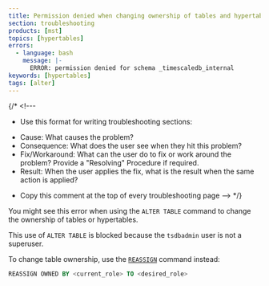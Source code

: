 ```yaml
---
title: Permission denied when changing ownership of tables and hypertables
section: troubleshooting
products: [mst]
topics: [hypertables]
errors:
  - language: bash
    message: |-
      ERROR: permission denied for schema _timescaledb_internal
keywords: [hypertables]
tags: [alter]
---
```


{/* <!---
* Use this format for writing troubleshooting sections:
 - Cause: What causes the problem?
 - Consequence: What does the user see when they hit this problem?
 - Fix/Workaround: What can the user do to fix or work around the problem? Provide a "Resolving" Procedure if required.
 - Result: When the user applies the fix, what is the result when the same action is applied?
* Copy this comment at the top of every troubleshooting page
--> */}

You might see this error when using the `ALTER TABLE` command to change the
ownership of tables or hypertables.

This use of `ALTER TABLE` is blocked because the `tsdbadmin` user is not a
superuser.

To change table ownership, use the [`REASSIGN`][sql-reassign] command instead:

```sql
REASSIGN OWNED BY <current_role> TO <desired_role>
```

[sql-reassign]: https://www.postgresql.org/docs/current/sql-reassign-owned.html
